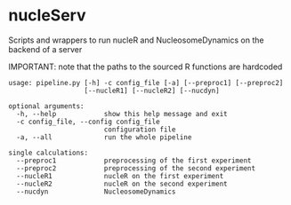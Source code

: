 # nucleServ

Scripts and wrappers to run nucleR and NucleosomeDynamics on the backend of a server

IMPORTANT: note that the paths to the sourced R functions are hardcoded


```
usage: pipeline.py [-h] -c config_file [-a] [--preproc1] [--preproc2]
                   [--nucleR1] [--nucleR2] [--nucdyn]

optional arguments:
  -h, --help            show this help message and exit
  -c config_file, --config config_file
                        configuration file
  -a, --all             run the whole pipeline

single calculations:
  --preproc1            preprocessing of the first experiment
  --preproc2            preprocessing of the second experiment
  --nucleR1             nucleR on the first experiment
  --nucleR2             nucleR on the second experiment
  --nucdyn              NucleosomeDynamics
```
